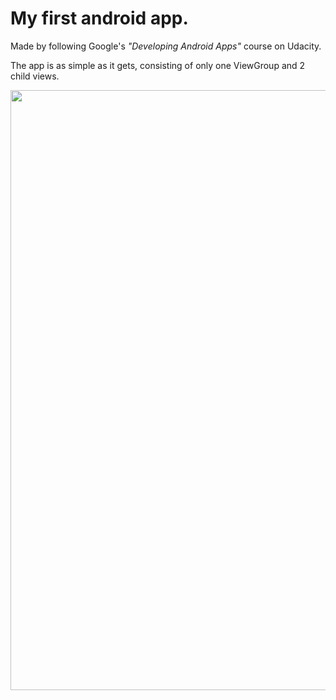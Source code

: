 # My first android app.

Made by following Google's *"Developing Android Apps"* course on Udacity.

The app is as simple as it gets, consisting of only one ViewGroup and 2 child views.

<a href="url"><img src="https://user-images.githubusercontent.com/21992370/44466570-e1aa5180-a620-11e8-9c63-bc4071719378.png" align="left" height="960" width="540" ></a>
